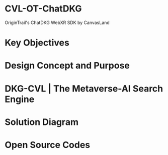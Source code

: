 # CVL-OT-ChatDKG 
OriginTrail's ChatDKG WebXR SDK by CanvasLand

# Key Objectives

# Design Concept and Purpose

# DKG-CVL | The Metaverse-AI Search Engine

# Solution Diagram

# Open Source Codes
